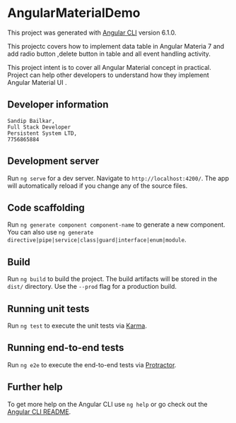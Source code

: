 # AngularMaterialDemo

This project was generated with [Angular CLI](https://github.com/angular/angular-cli) version 6.1.0.

This projectc covers how to implement data table in Angular Materia 7 and add radio button ,delete button in table and all event handling activity.

This project intent is to cover all Angular Material concept in practical. Project can help other developers to understand how they implement Angular Material UI .

## Developer information
    Sandip Bailkar,
    Full Stack Developer
    Persistent System LTD,
    7756865884
    
## Development server

Run `ng serve` for a dev server. Navigate to `http://localhost:4200/`. The app will automatically reload if you change any of the source files.

## Code scaffolding

Run `ng generate component component-name` to generate a new component. You can also use `ng generate directive|pipe|service|class|guard|interface|enum|module`.

## Build

Run `ng build` to build the project. The build artifacts will be stored in the `dist/` directory. Use the `--prod` flag for a production build.

## Running unit tests

Run `ng test` to execute the unit tests via [Karma](https://karma-runner.github.io).

## Running end-to-end tests

Run `ng e2e` to execute the end-to-end tests via [Protractor](http://www.protractortest.org/).

## Further help

To get more help on the Angular CLI use `ng help` or go check out the [Angular CLI README](https://github.com/angular/angular-cli/blob/master/README.md).
